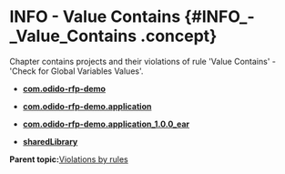 # INFO - Value Contains {#INFO_-_Value_Contains .concept}

Chapter contains projects and their violations of rule 'Value Contains' - 'Check for Global Variables Values'.

-   **[com.odido-rfp-demo](../../qa/rules/Value_Contains/violation3.md)**  

-   **[com.odido-rfp-demo.application](../../qa/rules/Value_Contains/violation4.md)**  

-   **[com.odido-rfp-demo.application\_1.0.0\_ear](../../qa/rules/Value_Contains/violation1.md)**  

-   **[sharedLibrary](../../qa/rules/Value_Contains/violation2.md)**  


**Parent topic:**[Violations by rules](../../qa/common/violationsByRules.md)

